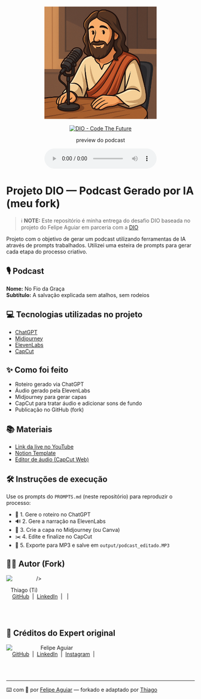 <p align="center">
<img 
    src="./assets/cover.png"
    width="300"
/>
</p>

<p align="center">
<a href="https://dio.me/">
    <img 
        src="https://img.shields.io/badge/DIO-Code_The_Future-28DA77?logo=youtube" 
        alt="DIO - Code The Future">
</a>

</p>

<p align="center">
    preview do podcast
</p>

<div align="center">
    <audio src="output/podcast_editado.MP3" controls title="Podcast editado"></audio>
</div>

# Projeto DIO — Podcast Gerado por IA (meu fork)

> ℹ️ **NOTE:** Este repositório é minha entrega do desafio DIO baseada no projeto do Felipe Aguiar em parceria com a [DIO](https://dio.me)

Projeto com o objetivo de gerar um podcast utilizando ferramentas de IA através de prompts trabalhados.
Utilizei uma esteira de prompts para gerar cada etapa do processo criativo.

## 🎙️ Podcast
**Nome:** No Fio da Graça  
**Subtítulo:** A salvação explicada sem atalhos, sem rodeios

## 💻 Tecnologias utilizadas no projeto
- [ChatGPT](https://chat.openai.com/)
- [Midjourney](https://www.midjourney.com/app/)
- [ElevenLabs](https://beta.elevenlabs.io/)
- [CapCut](https://www.capcut.com/pt-br/)

## ✨ Como foi feito
- Roteiro gerado via ChatGPT
- Áudio gerado pela ElevenLabs
- Midjourney para gerar capas
- CapCut para tratar áudio e adicionar sons de fundo
- Publicação no GitHub (fork)

## 📚 Materiais
- [Link da live no YouTube](https://www.youtube.com) <!-- troque se quiser -->
- [Notion Template](https://helpful-jump-17b.notion.site/PAS-Podcast-AI-Studio-210489e15d7a4a73b743bb159e45d06f?pvs=4)
- [Editor de áudio (CapCut Web)](https://www.capcut.com/editor)

## 🛠️ Instruções de execução
Use os prompts do `PROMPTS.md` (neste repositório) para reproduzir o processo:

- 🤖 1. Gere o roteiro no ChatGPT
- 🔊 2. Gere a narração na ElevenLabs
- 🎨 3. Crie a capa no Midjourney (ou Canva)
- ✂️ 4. Edite e finalize no CapCut
- 💾 5. Exporte para MP3 e salve em `output/podcast_editado.MP3`

## 👨‍💻 Autor (Fork)
<p>
    <img 
      align=left 
      margin=10 
      width=80 
      src="https://https://github.com/ThiOliver"  <!-- ou troque para ./assets/autor.png -->
    />
    <p>&nbsp;&nbsp;&nbsp;Thiago (Ti)<br>
    &nbsp;&nbsp;&nbsp;
    <a href="https://github.com/ThiOliver">GitHub</a>
    &nbsp;|&nbsp;
    <a href="https://www.linkedin.com/in/thiago-oliveira-s/">LinkedIn</a>
    &nbsp;|&nbsp;
    &nbsp;|&nbsp;</p>
</p>
<br/><br/>
<p>

## 🙌 Créditos do Expert original
<p>
    <img 
      align=left 
      margin=10 
      width=80 
      src="https://avatars.githubusercontent.com/u/37452836?v=4"
    />
    <p>&nbsp;&nbsp;&nbsp;Felipe Aguiar<br>
    &nbsp;&nbsp;&nbsp;
    <a href="https://github.com/felipeAguiarCode">GitHub</a>
    &nbsp;|&nbsp;
    <a href="https://www.linkedin.com/in/felipe-exe">LinkedIn</a>
    &nbsp;|&nbsp;
    <a href="https://www.instagram.com/felipeaguiar.exe/">Instagram</a>
    &nbsp;|&nbsp;</p>
</p>
<br/><br/>

---

⌨️ com 💜 por [Felipe Aguiar](https://github.com/felipeAguiarCode) — forkado e adaptado por [Thiago](https://github.com/ThiOliver)
